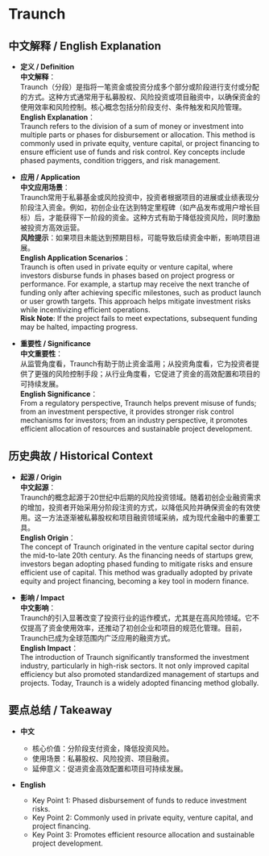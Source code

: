 # Traunch

## 中文解释 / English Explanation

* **定义 / Definition**  
  **中文解释**：  
  Traunch（分段）是指将一笔资金或投资分成多个部分或阶段进行支付或分配的方式。这种方式通常用于私募股权、风险投资或项目融资中，以确保资金的使用效率和风险控制。核心概念包括分阶段支付、条件触发和风险管理。  
  **English Explanation**：  
  Traunch refers to the division of a sum of money or investment into multiple parts or phases for disbursement or allocation. This method is commonly used in private equity, venture capital, or project financing to ensure efficient use of funds and risk control. Key concepts include phased payments, condition triggers, and risk management.

* **应用 / Application**  
  **中文应用场景**：  
  Traunch常用于私募基金或风险投资中，投资者根据项目的进展或业绩表现分阶段注入资金。例如，初创企业在达到特定里程碑（如产品发布或用户增长目标）后，才能获得下一阶段的资金。这种方式有助于降低投资风险，同时激励被投资方高效运营。  
  **风险提示**：如果项目未能达到预期目标，可能导致后续资金中断，影响项目进展。  
  **English Application Scenarios**：  
  Traunch is often used in private equity or venture capital, where investors disburse funds in phases based on project progress or performance. For example, a startup may receive the next tranche of funding only after achieving specific milestones, such as product launch or user growth targets. This approach helps mitigate investment risks while incentivizing efficient operations.  
  **Risk Note**: If the project fails to meet expectations, subsequent funding may be halted, impacting progress.

* **重要性 / Significance**  
  **中文重要性**：  
  从监管角度看，Traunch有助于防止资金滥用；从投资角度看，它为投资者提供了更强的风险控制手段；从行业角度看，它促进了资金的高效配置和项目的可持续发展。  
  **English Significance**：  
  From a regulatory perspective, Traunch helps prevent misuse of funds; from an investment perspective, it provides stronger risk control mechanisms for investors; from an industry perspective, it promotes efficient allocation of resources and sustainable project development.

## 历史典故 / Historical Context

* **起源 / Origin**  
  **中文起源**：  
  Traunch的概念起源于20世纪中后期的风险投资领域。随着初创企业融资需求的增加，投资者开始采用分阶段注资的方式，以降低风险并确保资金的有效使用。这一方法逐渐被私募股权和项目融资领域采纳，成为现代金融中的重要工具。  
  **English Origin**：  
  The concept of Traunch originated in the venture capital sector during the mid-to-late 20th century. As the financing needs of startups grew, investors began adopting phased funding to mitigate risks and ensure efficient use of capital. This method was gradually adopted by private equity and project financing, becoming a key tool in modern finance.

* **影响 / Impact**  
  **中文影响**：  
  Traunch的引入显著改变了投资行业的运作模式，尤其是在高风险领域。它不仅提高了资金使用效率，还推动了初创企业和项目的规范化管理。目前，Traunch已成为全球范围内广泛应用的融资方式。  
  **English Impact**：  
  The introduction of Traunch significantly transformed the investment industry, particularly in high-risk sectors. It not only improved capital efficiency but also promoted standardized management of startups and projects. Today, Traunch is a widely adopted financing method globally.

## 要点总结 / Takeaway

* **中文**  
  - 核心价值：分阶段支付资金，降低投资风险。  
  - 使用场景：私募股权、风险投资、项目融资。  
  - 延伸意义：促进资金高效配置和项目可持续发展。  

* **English**  
  - Key Point 1: Phased disbursement of funds to reduce investment risks.  
  - Key Point 2: Commonly used in private equity, venture capital, and project financing.  
  - Key Point 3: Promotes efficient resource allocation and sustainable project development.